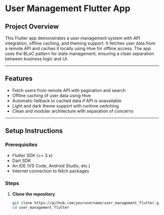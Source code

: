 # User Management Flutter App

## Project Overview

This Flutter app demonstrates a user management system with API integration, offline caching, and theming support. It fetches user data from a remote API and caches it locally using Hive for offline access. The app uses the BLoC pattern for state management, ensuring a clean separation between business logic and UI.

---

## Features

- Fetch users from remote API with pagination and search
- Offline caching of user data using Hive
- Automatic fallback to cached data if API is unavailable
- Light and dark theme support with runtime switching
- Clean and modular architecture with separation of concerns

---

## Setup Instructions

### Prerequisites

- Flutter SDK (>= 3.x)
- Dart SDK
- An IDE (VS Code, Android Studio, etc.)
- Internet connection to fetch packages

### Steps

1. **Clone the repository**

   ```bash
   git clone https://github.com/yourusername/user_management_flutter.git
   cd user_management_flutter
